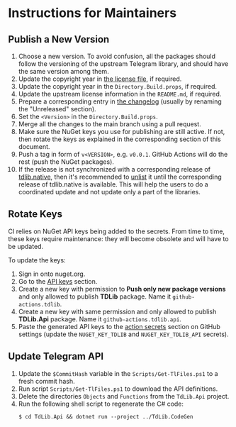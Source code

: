 <!--
SPDX-FileCopyrightText: 2024 tdsharp contributors <https://github.com/egramtel/tdsharp>

SPDX-License-Identifier: MIT
-->

Instructions for Maintainers
============================

Publish a New Version
---------------------

1. Choose a new version. To avoid confusion, all the packages should follow the versioning of the upstream Telegram library, and should have the same version among them.
2. Update the copyright year in [the license file][license], if required.
3. Update the copyright year in the `Directory.Build.props`, if required.
4. Update the upstream license information in the `README.md`, if required.
5. Prepare a corresponding entry in [the changelog][changelog] (usually by renaming the "Unreleased" section).
6. Set the `<Version>` in the `Directory.Build.props`.
7. Merge all the changes to the main branch using a pull request.
8. Make sure the NuGet keys you use for publishing are still active. If not, then rotate the keys as explained in the corresponding section of this document.
9. Push a tag in form of `v<VERSION>`, e.g. `v0.0.1`. GitHub Actions will do the rest (push the NuGet packages).
10. If the release is not synchronized with a corresponding release of [tdlib.native][], then it's recommended to [unlist][docs.unlist] it until the corresponding release of tdlib.native is available. This will help the users to do a coordinated update and not update only a part of the libraries.

Rotate Keys
-----------

CI relies on NuGet API keys being added to the secrets. From time to time, these keys require maintenance: they will become obsolete and will have to be updated.

To update the keys:

1. Sign in onto nuget.org.
2. Go to the [API keys][nuget.api-keys] section.
3. Create a new key with permission to **Push only new package versions** and only allowed to publish **TDLib** package. Name it `github-actions.tdlib`.
4. Create a new key with same permission and only allowed to publish **TDLib.Api** package. Name it `github-actions.tdlib.api`.
5. Paste the generated API keys to the [action secrets][github.secrets] section on GitHub settings (update the `NUGET_KEY_TDLIB` and `NUGET_KEY_TDLIB_API` secrets).

Update Telegram API
-------------------

1. Update the `$CommitHash` variable in the `Scripts/Get-TlFiles.ps1` to a fresh commit hash.
2. Run script `Scripts/Get-TlFiles.ps1` to download the API definitions.
3. Delete the directories `Objects` and `Functions` from the `TdLib.Api` project.
4. Run the following shell script to regenerate the C# code:
   ```console
   $ cd TdLib.Api && dotnet run --project ../TdLib.CodeGen
   ```

[changelog]: ./CHANGELOG.md
[docs.unlist]: https://docs.microsoft.com/en-us/nuget/nuget-org/policies/deleting-packages#unlisting-a-package
[github.secrets]: https://github.com/egramtel/tdsharp/settings/secrets/actions
[license]: ./LICENSE
[nuget.api-keys]: https://www.nuget.org/account/apikeys
[tdlib.native]: https://github.com/ForNeVeR/tdlib.native
